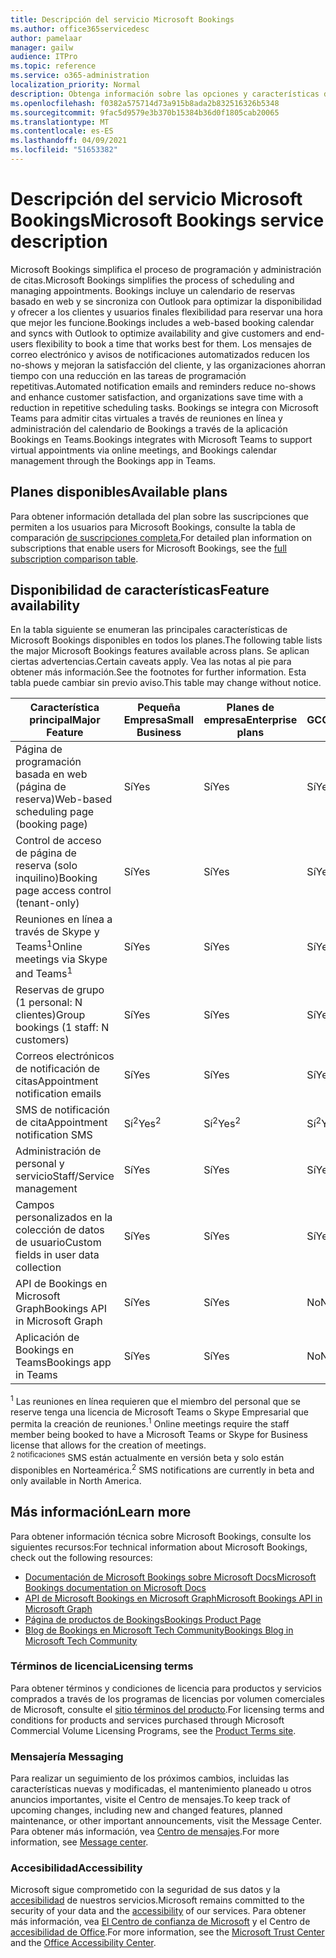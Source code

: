 ```yaml
---
title: Descripción del servicio Microsoft Bookings
ms.author: office365servicedesc
author: pamelaar
manager: gailw
audience: ITPro
ms.topic: reference
ms.service: o365-administration
localization_priority: Normal
description: Obtenga información sobre las opciones y características del plan disponibles en Microsoft Bookings.
ms.openlocfilehash: f0382a575714d73a915b8ada2b832516326b5348
ms.sourcegitcommit: 9fac5d9579e3b370b15384b36d0f1805cab20065
ms.translationtype: MT
ms.contentlocale: es-ES
ms.lasthandoff: 04/09/2021
ms.locfileid: "51653382"
---
```

# <a name="microsoft-bookings-service-description"></a><span data-ttu-id="31956-103">Descripción del servicio Microsoft Bookings</span><span class="sxs-lookup"><span data-stu-id="31956-103">Microsoft Bookings service description</span></span>

<span data-ttu-id="31956-104">Microsoft Bookings simplifica el proceso de programación y administración de citas.</span><span class="sxs-lookup"><span data-stu-id="31956-104">Microsoft Bookings simplifies the process of scheduling and managing appointments.</span></span> <span data-ttu-id="31956-105">Bookings incluye un calendario de reservas basado en web y se sincroniza con Outlook para optimizar la disponibilidad y ofrecer a los clientes y usuarios finales flexibilidad para reservar una hora que mejor les funcione.</span><span class="sxs-lookup"><span data-stu-id="31956-105">Bookings includes a web-based booking calendar and syncs with Outlook to optimize availability and give customers and end-users flexibility to book a time that works best for them.</span></span> <span data-ttu-id="31956-106">Los mensajes de correo electrónico y avisos de notificaciones automatizados reducen los no-shows y mejoran la satisfacción del cliente, y las organizaciones ahorran tiempo con una reducción en las tareas de programación repetitivas.</span><span class="sxs-lookup"><span data-stu-id="31956-106">Automated notification emails and reminders reduce no-shows and enhance customer satisfaction, and organizations save time with a reduction in repetitive scheduling tasks.</span></span> <span data-ttu-id="31956-107">Bookings se integra con Microsoft Teams para admitir citas virtuales a través de reuniones en línea y administración del calendario de Bookings a través de la aplicación Bookings en Teams.</span><span class="sxs-lookup"><span data-stu-id="31956-107">Bookings integrates with Microsoft Teams to support virtual appointments via online meetings, and Bookings calendar management through the Bookings app in Teams.</span></span>

## <a name="available-plans"></a><span data-ttu-id="31956-108">Planes disponibles</span><span class="sxs-lookup"><span data-stu-id="31956-108">Available plans</span></span>

<span data-ttu-id="31956-109">Para obtener información detallada del plan sobre las suscripciones que permiten a los usuarios para Microsoft Bookings, consulte la tabla de comparación [de suscripciones completa.](https://go.microsoft.com/fwlink/?linkid=2139145)</span><span class="sxs-lookup"><span data-stu-id="31956-109">For detailed plan information on subscriptions that enable users for Microsoft Bookings, see the  [full subscription comparison table](https://go.microsoft.com/fwlink/?linkid=2139145).</span></span>

## <a name="feature-availability"></a><span data-ttu-id="31956-110">Disponibilidad de características</span><span class="sxs-lookup"><span data-stu-id="31956-110">Feature availability</span></span>

<span data-ttu-id="31956-111">En la tabla siguiente se enumeran las principales características de Microsoft Bookings disponibles en todos los planes.</span><span class="sxs-lookup"><span data-stu-id="31956-111">The following table lists the major Microsoft Bookings features available across plans.</span></span> <span data-ttu-id="31956-112">Se aplican ciertas advertencias.</span><span class="sxs-lookup"><span data-stu-id="31956-112">Certain caveats apply.</span></span> <span data-ttu-id="31956-113">Vea las notas al pie para obtener más información.</span><span class="sxs-lookup"><span data-stu-id="31956-113">See the footnotes for further information.</span></span> <span data-ttu-id="31956-114">Esta tabla puede cambiar sin previo aviso.</span><span class="sxs-lookup"><span data-stu-id="31956-114">This table may change without notice.</span></span>

| <span data-ttu-id="31956-115">Característica principal</span><span class="sxs-lookup"><span data-stu-id="31956-115">Major Feature</span></span> | <span data-ttu-id="31956-116">Pequeña Empresa</span><span class="sxs-lookup"><span data-stu-id="31956-116">Small Business</span></span> | <span data-ttu-id="31956-117">Planes de empresa</span><span class="sxs-lookup"><span data-stu-id="31956-117">Enterprise plans</span></span> | <span data-ttu-id="31956-118">GCC</span><span class="sxs-lookup"><span data-stu-id="31956-118">GCC</span></span> | <span data-ttu-id="31956-119">GCC-High</span><span class="sxs-lookup"><span data-stu-id="31956-119">GCC-High</span></span> | <span data-ttu-id="31956-120">DOD</span><span class="sxs-lookup"><span data-stu-id="31956-120">DOD</span></span> | <span data-ttu-id="31956-121">Educación</span><span class="sxs-lookup"><span data-stu-id="31956-121">Education</span></span> |
| --- | --- | --- | --- | --- | --- | --- |
| <span data-ttu-id="31956-122">Página de programación basada en web (página de reserva)</span><span class="sxs-lookup"><span data-stu-id="31956-122">Web-based scheduling page (booking page)</span></span> | <span data-ttu-id="31956-123">Sí</span><span class="sxs-lookup"><span data-stu-id="31956-123">Yes</span></span> | <span data-ttu-id="31956-124">Sí</span><span class="sxs-lookup"><span data-stu-id="31956-124">Yes</span></span> | <span data-ttu-id="31956-125">Sí</span><span class="sxs-lookup"><span data-stu-id="31956-125">Yes</span></span> | <span data-ttu-id="31956-126">No</span><span class="sxs-lookup"><span data-stu-id="31956-126">No</span></span> | <span data-ttu-id="31956-127">No</span><span class="sxs-lookup"><span data-stu-id="31956-127">No</span></span> | <span data-ttu-id="31956-128">Sí</span><span class="sxs-lookup"><span data-stu-id="31956-128">Yes</span></span> |
| <span data-ttu-id="31956-129">Control de acceso de página de reserva (solo inquilino)</span><span class="sxs-lookup"><span data-stu-id="31956-129">Booking page access control (tenant-only)</span></span> | <span data-ttu-id="31956-130">Sí</span><span class="sxs-lookup"><span data-stu-id="31956-130">Yes</span></span> | <span data-ttu-id="31956-131">Sí</span><span class="sxs-lookup"><span data-stu-id="31956-131">Yes</span></span> | <span data-ttu-id="31956-132">Sí</span><span class="sxs-lookup"><span data-stu-id="31956-132">Yes</span></span> | <span data-ttu-id="31956-133">No</span><span class="sxs-lookup"><span data-stu-id="31956-133">No</span></span> | <span data-ttu-id="31956-134">No</span><span class="sxs-lookup"><span data-stu-id="31956-134">No</span></span> | <span data-ttu-id="31956-135">Sí</span><span class="sxs-lookup"><span data-stu-id="31956-135">Yes</span></span> |
| <span data-ttu-id="31956-136">Reuniones en línea a través de Skype y Teams<sup>1</sup></span><span class="sxs-lookup"><span data-stu-id="31956-136">Online meetings via Skype and Teams<sup>1</sup></span></span> <br/> | <span data-ttu-id="31956-137">Sí</span><span class="sxs-lookup"><span data-stu-id="31956-137">Yes</span></span> | <span data-ttu-id="31956-138">Sí</span><span class="sxs-lookup"><span data-stu-id="31956-138">Yes</span></span> | <span data-ttu-id="31956-139">Sí</span><span class="sxs-lookup"><span data-stu-id="31956-139">Yes</span></span> | <span data-ttu-id="31956-140">No</span><span class="sxs-lookup"><span data-stu-id="31956-140">No</span></span> | <span data-ttu-id="31956-141">No</span><span class="sxs-lookup"><span data-stu-id="31956-141">No</span></span> | <span data-ttu-id="31956-142">Sí</span><span class="sxs-lookup"><span data-stu-id="31956-142">Yes</span></span> |
| <span data-ttu-id="31956-143">Reservas de grupo (1 personal: N clientes)</span><span class="sxs-lookup"><span data-stu-id="31956-143">Group bookings (1 staff: N customers)</span></span> | <span data-ttu-id="31956-144">Sí</span><span class="sxs-lookup"><span data-stu-id="31956-144">Yes</span></span> | <span data-ttu-id="31956-145">Sí</span><span class="sxs-lookup"><span data-stu-id="31956-145">Yes</span></span> | <span data-ttu-id="31956-146">Sí</span><span class="sxs-lookup"><span data-stu-id="31956-146">Yes</span></span> | <span data-ttu-id="31956-147">No</span><span class="sxs-lookup"><span data-stu-id="31956-147">No</span></span> | <span data-ttu-id="31956-148">No</span><span class="sxs-lookup"><span data-stu-id="31956-148">No</span></span> | <span data-ttu-id="31956-149">Sí</span><span class="sxs-lookup"><span data-stu-id="31956-149">Yes</span></span> |
| <span data-ttu-id="31956-150">Correos electrónicos de notificación de citas</span><span class="sxs-lookup"><span data-stu-id="31956-150">Appointment notification emails</span></span> | <span data-ttu-id="31956-151">Sí</span><span class="sxs-lookup"><span data-stu-id="31956-151">Yes</span></span> | <span data-ttu-id="31956-152">Sí</span><span class="sxs-lookup"><span data-stu-id="31956-152">Yes</span></span> | <span data-ttu-id="31956-153">Sí</span><span class="sxs-lookup"><span data-stu-id="31956-153">Yes</span></span> | <span data-ttu-id="31956-154">No</span><span class="sxs-lookup"><span data-stu-id="31956-154">No</span></span> | <span data-ttu-id="31956-155">No</span><span class="sxs-lookup"><span data-stu-id="31956-155">No</span></span> | <span data-ttu-id="31956-156">Sí</span><span class="sxs-lookup"><span data-stu-id="31956-156">Yes</span></span> |
| <span data-ttu-id="31956-157">SMS de notificación de cita</span><span class="sxs-lookup"><span data-stu-id="31956-157">Appointment notification SMS</span></span> | <span data-ttu-id="31956-158">Sí<sup>2</sup></span><span class="sxs-lookup"><span data-stu-id="31956-158">Yes<sup>2</sup></span></span> <br/> | <span data-ttu-id="31956-159">Sí<sup>2</sup></span><span class="sxs-lookup"><span data-stu-id="31956-159">Yes<sup>2</sup></span></span> <br/> | <span data-ttu-id="31956-160">Sí<sup>2</sup></span><span class="sxs-lookup"><span data-stu-id="31956-160">Yes<sup>2</sup></span></span> <br/> | <span data-ttu-id="31956-161">No</span><span class="sxs-lookup"><span data-stu-id="31956-161">No</span></span> | <span data-ttu-id="31956-162">No</span><span class="sxs-lookup"><span data-stu-id="31956-162">No</span></span> | <span data-ttu-id="31956-163">Sí</span><span class="sxs-lookup"><span data-stu-id="31956-163">Yes</span></span> |
| <span data-ttu-id="31956-164">Administración de personal y servicio</span><span class="sxs-lookup"><span data-stu-id="31956-164">Staff/Service management</span></span> | <span data-ttu-id="31956-165">Sí</span><span class="sxs-lookup"><span data-stu-id="31956-165">Yes</span></span> | <span data-ttu-id="31956-166">Sí</span><span class="sxs-lookup"><span data-stu-id="31956-166">Yes</span></span> | <span data-ttu-id="31956-167">Sí</span><span class="sxs-lookup"><span data-stu-id="31956-167">Yes</span></span> | <span data-ttu-id="31956-168">No</span><span class="sxs-lookup"><span data-stu-id="31956-168">No</span></span> | <span data-ttu-id="31956-169">No</span><span class="sxs-lookup"><span data-stu-id="31956-169">No</span></span> | <span data-ttu-id="31956-170">Sí</span><span class="sxs-lookup"><span data-stu-id="31956-170">Yes</span></span> |
| <span data-ttu-id="31956-171">Campos personalizados en la colección de datos de usuario</span><span class="sxs-lookup"><span data-stu-id="31956-171">Custom fields in user data collection</span></span> | <span data-ttu-id="31956-172">Sí</span><span class="sxs-lookup"><span data-stu-id="31956-172">Yes</span></span> | <span data-ttu-id="31956-173">Sí</span><span class="sxs-lookup"><span data-stu-id="31956-173">Yes</span></span> | <span data-ttu-id="31956-174">Sí</span><span class="sxs-lookup"><span data-stu-id="31956-174">Yes</span></span> | <span data-ttu-id="31956-175">No</span><span class="sxs-lookup"><span data-stu-id="31956-175">No</span></span> | <span data-ttu-id="31956-176">No</span><span class="sxs-lookup"><span data-stu-id="31956-176">No</span></span> | <span data-ttu-id="31956-177">Sí</span><span class="sxs-lookup"><span data-stu-id="31956-177">Yes</span></span> |
| <span data-ttu-id="31956-178">API de Bookings en Microsoft Graph</span><span class="sxs-lookup"><span data-stu-id="31956-178">Bookings API in Microsoft Graph</span></span> | <span data-ttu-id="31956-179">Sí</span><span class="sxs-lookup"><span data-stu-id="31956-179">Yes</span></span> | <span data-ttu-id="31956-180">Sí</span><span class="sxs-lookup"><span data-stu-id="31956-180">Yes</span></span> | <span data-ttu-id="31956-181">No</span><span class="sxs-lookup"><span data-stu-id="31956-181">No</span></span> | <span data-ttu-id="31956-182">No</span><span class="sxs-lookup"><span data-stu-id="31956-182">No</span></span> | <span data-ttu-id="31956-183">No</span><span class="sxs-lookup"><span data-stu-id="31956-183">No</span></span> | <span data-ttu-id="31956-184">Sí</span><span class="sxs-lookup"><span data-stu-id="31956-184">Yes</span></span> |
| <span data-ttu-id="31956-185">Aplicación de Bookings en Teams</span><span class="sxs-lookup"><span data-stu-id="31956-185">Bookings app in Teams</span></span> | <span data-ttu-id="31956-186">Sí</span><span class="sxs-lookup"><span data-stu-id="31956-186">Yes</span></span> | <span data-ttu-id="31956-187">Sí</span><span class="sxs-lookup"><span data-stu-id="31956-187">Yes</span></span> | <span data-ttu-id="31956-188">No</span><span class="sxs-lookup"><span data-stu-id="31956-188">No</span></span> | <span data-ttu-id="31956-189">No</span><span class="sxs-lookup"><span data-stu-id="31956-189">No</span></span> | <span data-ttu-id="31956-190">No</span><span class="sxs-lookup"><span data-stu-id="31956-190">No</span></span> | <span data-ttu-id="31956-191">Sí</span><span class="sxs-lookup"><span data-stu-id="31956-191">Yes</span></span> |

<span data-ttu-id="31956-192"><sup>1</sup> Las reuniones en línea requieren que el miembro del personal que se reserve tenga una licencia de Microsoft Teams o Skype Empresarial que permita la creación de reuniones.</span><span class="sxs-lookup"><span data-stu-id="31956-192"><sup>1</sup> Online meetings require the staff member being booked to have a Microsoft Teams or Skype for Business license that allows for the creation of meetings.</span></span>
<br/><span data-ttu-id="31956-193"><sup>2 notificaciones</sup> SMS están actualmente en versión beta y solo están disponibles en Norteamérica.</span><span class="sxs-lookup"><span data-stu-id="31956-193"><sup>2</sup> SMS notifications are currently in beta and only available in North America.</span></span>

## <a name="learn-more"></a><span data-ttu-id="31956-194">Más información</span><span class="sxs-lookup"><span data-stu-id="31956-194">Learn more</span></span>

<span data-ttu-id="31956-195">Para obtener información técnica sobre Microsoft Bookings, consulte los siguientes recursos:</span><span class="sxs-lookup"><span data-stu-id="31956-195">For technical information about Microsoft Bookings, check out the following resources:</span></span>

- [<span data-ttu-id="31956-196">Documentación de Microsoft Bookings sobre Microsoft Docs</span><span class="sxs-lookup"><span data-stu-id="31956-196">Microsoft Bookings documentation on Microsoft Docs</span></span>](/microsoft-365/bookings/bookings-overview?view=o365-worldwide)
- [<span data-ttu-id="31956-197">API de Microsoft Bookings en Microsoft Graph</span><span class="sxs-lookup"><span data-stu-id="31956-197">Microsoft Bookings API in Microsoft Graph</span></span>](/graph/api/resources/booking-api-overview?view=graph-rest-beta)
- [<span data-ttu-id="31956-198">Página de productos de Bookings</span><span class="sxs-lookup"><span data-stu-id="31956-198">Bookings Product Page</span></span>](https://www.microsoft.com/microsoft-365/business/scheduling-and-booking-app)
- [<span data-ttu-id="31956-199">Blog de Bookings en Microsoft Tech Community</span><span class="sxs-lookup"><span data-stu-id="31956-199">Bookings Blog in Microsoft Tech Community</span></span>](https://techcommunity.microsoft.com/t5/microsoft-bookings-blog/bg-p/Office365BusinessAppsBlog)

### <a name="licensing-terms"></a><span data-ttu-id="31956-200">Términos de licencia</span><span class="sxs-lookup"><span data-stu-id="31956-200">Licensing terms</span></span>

<span data-ttu-id="31956-201">Para obtener términos y condiciones de licencia para productos y servicios comprados a través de los programas de licencias por volumen comerciales de Microsoft, consulte el [sitio términos del producto](https://www.microsoft.com/microsoft-365).</span><span class="sxs-lookup"><span data-stu-id="31956-201">For licensing terms and conditions for products and services purchased through Microsoft Commercial Volume Licensing Programs, see the [Product Terms site](https://www.microsoft.com/microsoft-365).</span></span>

### <a name="messaging"></a><span data-ttu-id="31956-202">Mensajería </span><span class="sxs-lookup"><span data-stu-id="31956-202">Messaging</span></span>

<span data-ttu-id="31956-203">Para realizar un seguimiento de los próximos cambios, incluidas las características nuevas y modificadas, el mantenimiento planeado u otros anuncios importantes, visite el Centro de mensajes.</span><span class="sxs-lookup"><span data-stu-id="31956-203">To keep track of upcoming changes, including new and changed features, planned maintenance, or other important announcements, visit the Message Center.</span></span> <span data-ttu-id="31956-204">Para obtener más información, vea [Centro de mensajes](/microsoft-365/admin/manage/message-center).</span><span class="sxs-lookup"><span data-stu-id="31956-204">For more information, see [Message center](/microsoft-365/admin/manage/message-center).</span></span>

### <a name="accessibility"></a><span data-ttu-id="31956-205">Accesibilidad</span><span class="sxs-lookup"><span data-stu-id="31956-205">Accessibility</span></span>

<span data-ttu-id="31956-206">Microsoft sigue comprometido con la seguridad de sus datos y la [accesibilidad](https://www.microsoft.com/trust-center/compliance/accessibility) de nuestros servicios.</span><span class="sxs-lookup"><span data-stu-id="31956-206">Microsoft remains committed to the security of your data and the [accessibility](https://www.microsoft.com/trust-center/compliance/accessibility) of our services.</span></span> <span data-ttu-id="31956-207">Para obtener más información, vea [El Centro de confianza de Microsoft](https://www.microsoft.com/trust-center) y el Centro de [accesibilidad de Office](https://support.office.com/article/ecab0fcf-d143-4fe8-a2ff-6cd596bddc6d).</span><span class="sxs-lookup"><span data-stu-id="31956-207">For more information, see the [Microsoft Trust Center](https://www.microsoft.com/trust-center) and the [Office Accessibility Center](https://support.office.com/article/ecab0fcf-d143-4fe8-a2ff-6cd596bddc6d).</span></span>
